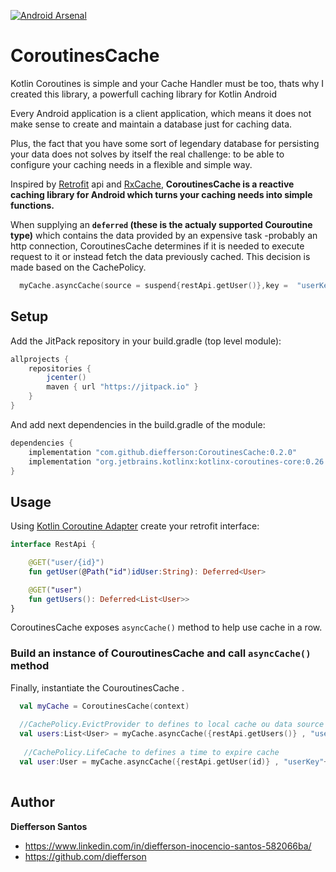 [![Android Arsenal](https://img.shields.io/badge/Android%20Arsenal-CoroutinesCache-blue.svg?style=flat)](https://android-arsenal.com/details/1/7297)

# CoroutinesCache

Kotlin Coroutines is simple and your Cache Handler must be too, thats why I created this library, a powerfull caching library for Kotlin Android 

Every Android application is a client application, which means it does not make sense to create and maintain a database just for caching data.

Plus, the fact that you have some sort of legendary database for persisting your data does not solves by itself the real challenge: to be able to configure your caching needs in a flexible and simple way. 

Inspired by [Retrofit](http://square.github.io/retrofit/) api and [RxCache](https://github.com/diefferson/RxCache), **CoroutinesCache is a reactive caching library for Android which turns your caching needs into simple functions.** 

When supplying an **`deferred` (these is the actualy supported Couroutine type)** which contains the data provided by an expensive task -probably an http connection, CoroutinesCache determines if it is needed to execute request to it or instead fetch the data previously cached. This decision is made based on the CachePolicy.
 
```kotlin
  myCache.asyncCache(source = suspend{restApi.getUser()},key =  "userKey", CachePolicy.LifeCache(15, TimeUnit.MINUTES))
```

## Setup

Add the JitPack repository in your build.gradle (top level module):
```gradle
allprojects {
    repositories {
        jcenter()
        maven { url "https://jitpack.io" }
    }
}
```

And add next dependencies in the build.gradle of the module:
```gradle
dependencies {
    implementation "com.github.diefferson:CoroutinesCache:0.2.0"
    implementation "org.jetbrains.kotlinx:kotlinx-coroutines-core:0.26.1-eap13"
}
```
## Usage

Using [Kotlin Coroutine Adapter](https://github.com/JakeWharton/retrofit2-kotlin-coroutines-adapter) create your retrofit interface:

```kotlin
interface RestApi {

    @GET("user/{id}")
    fun getUser(@Path("id")idUser:String): Deferred<User>

    @GET("user")
    fun getUsers(): Deferred<List<User>>
}

```
CoroutinesCache exposes `asyncCache()` method to help use cache in a row. 

### Build an instance of CouroutinesCache and call  `asyncCache()` method

Finally, instantiate the CouroutinesCache .

```kotlin
  val myCache = CoroutinesCache(context)
  
  //CachePolicy.EvictProvider to defines to local cache ou data source 
  val users:List<User> = myCache.asyncCache({restApi.getUsers()} , "usersKey", CachePolicy.EvictProvider(true)).await()
    
   //CachePolicy.LifeCache to defines a time to expire cache
  val user:User = myCache.asyncCache({restApi.getUser(id)} , "userKey"+id, CachePolicy.LifeCache(15, TimeUnit.MINUTES)).await()
  
```

## Author

**Diefferson Santos**

* <https://www.linkedin.com/in/diefferson-inocencio-santos-582066ba/>
* <https://github.com/diefferson>
